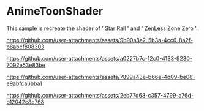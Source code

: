 # AnimeToonShader
This sample is recreate the shader of ' Star Rail ' and ' ZenLess Zone Zero '. 




https://github.com/user-attachments/assets/9b90a8a2-5b3a-4cc6-8a2f-b8abcf808303



https://github.com/user-attachments/assets/a0227b7c-12c0-4133-9230-7092e53e83be



https://github.com/user-attachments/assets/7899a43e-b66e-4d09-be08-e9abfca6bba1



https://github.com/user-attachments/assets/2eb77d68-c357-4799-a76d-b12042c8e768

